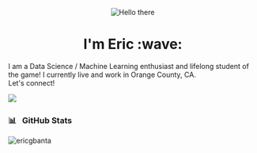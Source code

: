 <p align="center">
  <img src="https://media.giphy.com/media/3ornk57KwDXf81rjWM/giphy.gif" alt="Hello there" />
  <h1 align="center">I'm Eric :wave:</h1>
</p>

I am a Data Science / Machine Learning enthusiast and lifelong student of the game! I currently live and work in Orange County, CA. <br> Let's connect!

<a href="https://www.linkedin.com/in/ericgbanta"><img src="https://img.shields.io/badge/linkedin-%230077B5.svg?&style=for-the-badge&logo=linkedin&logoColor=white" /></a>&nbsp;&nbsp;&nbsp;&nbsp;

### :bar_chart:&nbsp;&nbsp;	GitHub Stats
<p align="left"><img align="left" src="https://github-readme-stats.vercel.app/api/top-langs?username=ericgbanta&show_icons=true&locale=en&layout=compact&theme=radical" alt="ericgbanta" /></p>
<!---
ericgbanta/ericgbanta is a ✨ special ✨ repository because its `README.md` (this file) appears on your GitHub profile.
You can click the Preview link to take a look at your changes.
--->
